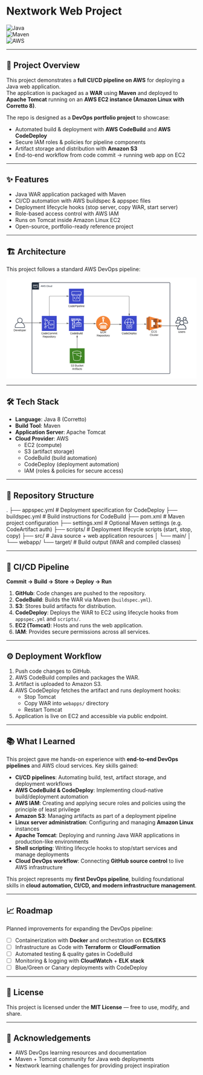 # Nextwork Web Project

![Java](https://img.shields.io/badge/Java-8-blue)  
![Maven](https://img.shields.io/badge/Build-Maven-green)  
![AWS](https://img.shields.io/badge/Deployed%20on-AWS-orange)

---

## 📌 Project Overview

This project demonstrates a **full CI/CD pipeline on AWS** for deploying a Java web application.  
The application is packaged as a **WAR** using **Maven** and deployed to **Apache Tomcat** running on an **AWS EC2 instance (Amazon Linux with Corretto 8)**.  

The repo is designed as a **DevOps portfolio project** to showcase:  

- Automated build & deployment with **AWS CodeBuild** and **AWS CodeDeploy**  
- Secure IAM roles & policies for pipeline components  
- Artifact storage and distribution with **Amazon S3**  
- End-to-end workflow from code commit → running web app on EC2  

---

## ✨ Features

- Java WAR application packaged with Maven  
- CI/CD automation with AWS buildspec & appspec files  
- Deployment lifecycle hooks (stop server, copy WAR, start server)  
- Role-based access control with AWS IAM  
- Runs on Tomcat inside Amazon Linux EC2  
- Open-source, portfolio-ready reference project  

---

## 🏗️ Architecture

This project follows a standard AWS DevOps pipeline:  


![Architecture Diagram](./docs/architecture.png)  

---

## 🛠️ Tech Stack

- **Language**: Java 8 (Corretto)  
- **Build Tool**: Maven  
- **Application Server**: Apache Tomcat  
- **Cloud Provider**: AWS  
  - EC2 (compute)  
  - S3 (artifact storage)  
  - CodeBuild (build automation)  
  - CodeDeploy (deployment automation)  
  - IAM (roles & policies for secure access)  

---

## 📂 Repository Structure

.
├── appspec.yml # Deployment specification for CodeDeploy
├── buildspec.yml # Build instructions for CodeBuild
├── pom.xml # Maven project configuration
├── settings.xml # Optional Maven settings (e.g. CodeArtifact auth)
├── scripts/ # Deployment lifecycle scripts (start, stop, copy)
├── src/ # Java source + web application resources
│ └── main/
│ └── webapp/
└── target/ # Build output (WAR and compiled classes)

---

## 🚀 CI/CD Pipeline

**Commit → Build → Store → Deploy → Run**

1. **GitHub**: Code changes are pushed to the repository.  
2. **CodeBuild**: Builds the WAR via Maven (`buildspec.yml`).  
3. **S3**: Stores build artifacts for distribution.  
4. **CodeDeploy**: Deploys the WAR to EC2 using lifecycle hooks from `appspec.yml` and `scripts/`.  
5. **EC2 (Tomcat)**: Hosts and runs the web application.  
6. **IAM**: Provides secure permissions across all services.  

---

## ⚙️ Deployment Workflow

1. Push code changes to GitHub.  
2. AWS CodeBuild compiles and packages the WAR.  
3. Artifact is uploaded to Amazon S3.  
4. AWS CodeDeploy fetches the artifact and runs deployment hooks:  
   - Stop Tomcat  
   - Copy WAR into `webapps/` directory  
   - Restart Tomcat  
5. Application is live on EC2 and accessible via public endpoint.  

---

## 📚 What I Learned

This project gave me hands-on experience with **end-to-end DevOps pipelines** and AWS cloud services. Key skills gained:

- **CI/CD pipelines**: Automating build, test, artifact storage, and deployment workflows  
- **AWS CodeBuild & CodeDeploy**: Implementing cloud-native build/deployment automation  
- **AWS IAM**: Creating and applying secure roles and policies using the principle of least privilege  
- **Amazon S3**: Managing artifacts as part of a deployment pipeline  
- **Linux server administration**: Configuring and managing **Amazon Linux** instances  
- **Apache Tomcat**: Deploying and running Java WAR applications in production-like environments  
- **Shell scripting**: Writing lifecycle hooks to stop/start services and manage deployments  
- **Cloud DevOps workflow**: Connecting **GitHub source control** to live AWS infrastructure  

This project represents my **first DevOps pipeline**, building foundational skills in **cloud automation, CI/CD, and modern infrastructure management**.  

---

## 📈 Roadmap

Planned improvements for expanding the DevOps pipeline:

- [ ] Containerization with **Docker** and orchestration on **ECS/EKS**  
- [ ] Infrastructure as Code with **Terraform** or **CloudFormation**  
- [ ] Automated testing & quality gates in CodeBuild  
- [ ] Monitoring & logging with **CloudWatch** + **ELK stack**  
- [ ] Blue/Green or Canary deployments with CodeDeploy  

---

## 📜 License

This project is licensed under the **MIT License** — free to use, modify, and share.  

---

## 🙌 Acknowledgements

- AWS DevOps learning resources and documentation  
- Maven + Tomcat community for Java web deployments  
- Nextwork learning challenges for providing project inspiration
